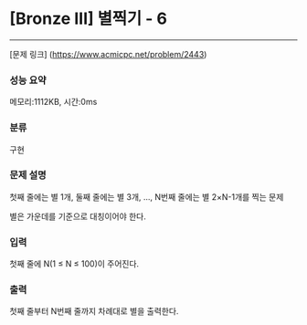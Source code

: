 # [Bronze III] 별찍기 - 6
<hr>

[문제 링크] (https://www.acmicpc.net/problem/2443)

### 성능 요약

메모리:1112KB, 시간:0ms

### 분류

구현

### 문제 설명

첫째 줄에는 별 1개, 둘째 줄에는 별 3개, ..., N번째 줄에는 별 2×N-1개를 찍는 문제

별은 가운데를 기준으로 대칭이어야 한다.

### 입력

첫째 줄에 N(1 ≤ N ≤ 100)이 주어진다.

### 출력

첫째 줄부터 N번째 줄까지 차례대로 별을 출력한다.